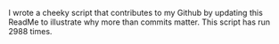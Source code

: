 I wrote a cheeky script that contributes to my Github by updating this ReadMe to illustrate why more than commits matter. This script has run 2988 times.